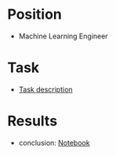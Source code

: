# Position
- Machine Learning Engineer

# Task
- [Task description](https://github.com/yurywallet/test_assignments/blob/main/KuhneNagel_2019/task.pdf)

# Results
- conclusion: [Notebook](https://github.com/yurywallet/test_assignments/blob/main/KuhneNagel_2019/Kuhne%20und%20Nagel.ipynb)
